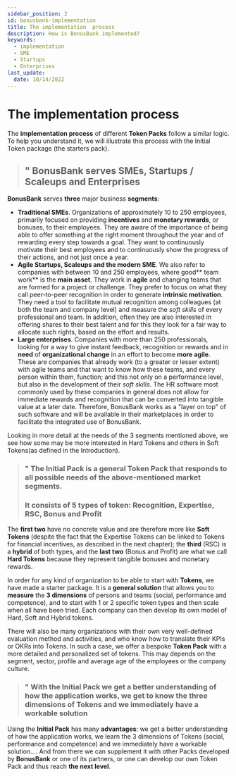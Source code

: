 ```yaml
---
sidebar_position: 2
id: bonusbank-implementation
title: The implementation  process
description: How is BonusBank implemented?
keywords:
  - implementation
  - SME
  - Startups
  - Enterprises
last_update:
  date: 10/14/2022
---
```


# The implementation process

The **implementation process** of different **Token Packs** follow a similar logic. To help you understand it, we will illustrate this process with the Initial Token package (the starters pack).

> ## " BonusBank serves SMEs, Startups / Scaleups and Enterprises

**BonusBank** serves **three** major business **segments**:

- **Traditional SMEs**. Organizations of approximately 10 to 250 employees, primarily focused on providing **incentives** and **monetary rewards**, or bonuses, to their employees. They are aware of the importance of being able to offer something at the right moment throughout the year and of rewarding every step towards a goal. They want to continuously motivate their best employees and to continuously show the progress of their actions, and not just once a year.
- **Agile Startups, Scaleups and the modern SME**. We also refer to companies with between 10 and 250 employees, where good** team work** is the **main asset**. They work in **agile** and changing teams that are formed for a project or challenge. They prefer to focus on what they call peer-to-peer recognition in order to generate **intrinsic motivation**. They need a tool to facilitate mutual recognition among colleagues (at both the team and company level) and measure the _soft skills_ of every professional and team. In addition, often they are also interested in offering shares to their best talent and for this they look for a fair way to allocate such rights, based on the effort and results.
- **Large enterprises**. Companies with more than 250 professionals, looking for a way to give instant feedback, recognition or rewards and in **need** of **organizational change** in an effort to become **more agile**. These are companies that already work (to a greater or lesser extent) with agile teams and that want to know how these teams, and every person within them, function; and this not only on a performance level, but also in the development of their _soft skills_. The HR software most commonly used by these companies in general does not allow for immediate rewards and recognition that can be converted into tangible value at a later date. Therefore, BonusBank works as a "layer on top" of such software and will be available in their marketplaces in order to facilitate the integrated use of BonusBank.

Looking in more detail at the needs of the 3 segments mentioned above, we see how some may be more interested in Hard Tokens and others in Soft Tokens(as defined in the Introduction).

> ### " The Initial Pack is a general Token Pack that responds to all possible needs of the above-mentioned market segments.
>
> ### It consists of 5 types of token: Recognition, Expertise, RSC, Bonus and Profit

The **first two** have no concrete value and are therefore more like **Soft Tokens** (despite the fact that the Expertise Tokens can be linked to Tokens for financial incentives, as described in the next chapter); the **third** (RSC) is a **hybrid** of both types, and the **last two** (Bonus and Profit) are what we call **Hard Tokens** because they represent tangible bonuses and monetary rewards.

In order for any kind of organization to be able to start with **Tokens**, we have made a starter package. It is a **general solution** that allows you to **measure** the **3 dimensions** of persons and teams (social, performance and competence), and to start with 1 or 2 specific token types and then scale when all have been tried. Each company can then develop its own model of Hard, Soft and Hybrid tokens.

There will also be many organizations with their own very well-defined evaluation method and activities, and who know how to translate their KPIs or OKRs into Tokens. In such a case, we offer a bespoke **Token Pack** with a more detailed and personalized set of tokens. This may depends on the segment, sector, profile and average age of the employees or the company culture.

> ### " With the Initial Pack we get a better understanding of how the application works, we get to know the three dimensions of Tokens and we immediately have a workable solution

Using the **Initial Pack** has many **advantages**: we get a better understanding of how the application works, we learn the 3 dimensions of Tokens (social, performance and competence) and we immediately have a workable solution…. And from there we can supplement it with other Packs developed by **BonusBank** or one of its partners, or one can develop our own Token Pack and thus reach **the next level**.
